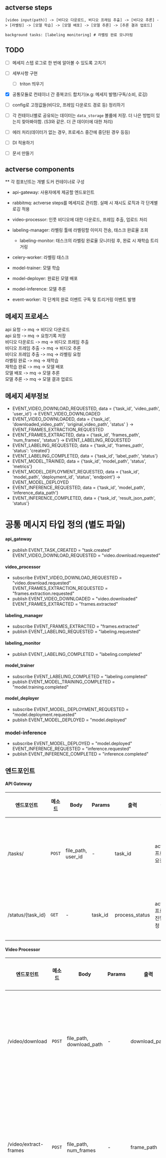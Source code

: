 
## actverse steps
```
[video input(path)] -> [비디오 다운로드, 비디오 프레임 추출] -> [비디오 추론] -> [라벨링] -> [모델 학습] -> [모델 배포] -> [모델 추론] -> [추론 결과 업로드] 

background tasks: [labeling monitoring] # 라벨링 완료 모니터링
```

## TODO
- [ ] 메세지 스텝 로그로 한 번에 알아볼 수 있도록 고치기
- [ ] 세부사항 구현
    - [ ] triton 띄우기
- [x] 공통모듈로 컨테이너 간 중복코드 합치기(e.g: 메세지 발행/구독/소비, 로깅)
- [ ] config로 고정값들(비디오, 프레임 다운로드 경로 등) 정리하기
- [ ] 각 컨테이너별로 공유되는 데이터는 `data_storage` 볼륨에 저장. 더 나은 방법이 있는지 찾아봐야함. (S3와 같은. 더 큰 데이터에 대한 처리)
- [ ] 에러 처리(데이터가 없는 경우, 프로세스 중간에 중단된 경우 등등)
- [ ] DI 적용하기
- [ ] 문서 만들기


## actverse components
** 각 컴포넌트는 개별 도커 컨테이너로 구성

- api-gateway: 사용자에게 제공할 엔드포인트

- rabbitmq: actverse steps를 메세지로 관리함. 실패 시 재시도 로직과 각 단계별 로깅 적용

- video-processor: 인풋 비디오에 대한 다운로드, 프레임 추출, 업로드 처리

- labeling-manager: 라벨링 툴에 라벨링할 이미지 전송, 태스크 완료율 조회
    - labeling-monitor: 태스크의 라벨링 완료율 모니터링 후, 완료 시 재학습 트리거링

- celery-worker: 라벨링 태스크 

- model-trainer: 모델 학습 

- model-deployer: 완료된 모델 배포

- model-inference: 모델 추론

- event-worker: 각 단계의 완료 이벤트 구독 및 트리거링 이벤트 발행


## 메세지 프로세스

api 요청 -> mq -> 비디오 다운로드  
api 요청 -> mq -> 요청기록 저장  
비디오 다운로드 -> mq -> 비디오 프레임 추출  
비디오 프레임 추출 -> mq -> 비디오 추론  
비디오 프레임 추출 -> mq -> 라벨링 요청  
라벨링 완료 -> mq -> 재학습  
재학습 완료 -> mq -> 모델 배포  
모델 배포 -> mq -> 모델 추론  
모델 추론 -> mq -> 모델 결과 업로드  

## 메세지 세부정보

- EVENT_VIDEO_DOWNLOAD_REQUESTED, data = {'task_id', 'video_path', 'user_id'} -> EVENT_VIDEO_DOWNLOADED  
- EVENT_VIDEO_DOWNLOADED, data = {'task_id', 'downloaded_video_path', 'original_video_path', 'status' } -> EVENT_FRAMES_EXTRACTION_REQUESTED
- EVENT_FRAMES_EXTRACTED, data = {'task_id', 'frames_path', 'num_frames', 'status'} -> EVENT_LABELING_REQUESTED
- EVENT_LABELING_REQUESTED, data = {'task_id', 'frames_path', 'status': 'created'}
- EVENT_LABELING_COMPLETED, data = {'task_id', 'label_path', 'status'}
- EVENT_MODEL_TRAINED, data = {'task_id', 'model_path', 'status', 'metrics'}
- EVENT_MODEL_DEPLOYMENT_REQUESTED, data = {'task_id', 'model_path', 'deployment_id', 'status', 'endpoint'} -> EVENT_MODEL_DEPLOYED
- EVENT_INFERENCE_REQUESTED, data = {'task_id', 'model_path', 'inference_data_path'}
- EVENT_INFERENCE_COMPLETED, data = {'task_id', 'result_json_path', 'status'}


# 공통 메시지 타입 정의 (별도 파일)
#### api_gateway
- publish
EVENT_TASK_CREATED = "task.created"  
EVENT_VIDEO_DOWNLOAD_REQUESTED = "video.download.requested"  

#### video_processor
- subscribe 
EVENT_VIDEO_DOWNLOAD_REQUESTED = "video.download.requested"  
EVENT_FRAMES_EXTRACTION_REQUESTED = "frames.extraction.requested"  
- publish
EVENT_VIDEO_DOWNLOADED = "video.downloaded"
EVENT_FRAMES_EXTRACTED = "frames.extracted"

#### labeling_manager
- subscribe
EVENT_FRAMES_EXTRACTED = "frames.extracted"
- publish
EVENT_LABELING_REQUESTED = "labeling.requested"

#### labeling_monitor
- publish
EVENT_LABELING_COMPLETED = "labeling.completed"

#### model_trainer
- subscribe
EVENT_LABELING_COMPLETED = "labeling.completed"
- publish
EVENT_MODEL_TRAINING_COMPLETED = "model.training.completed"

#### model_deployer
- subscribe
EVENT_MODEL_DEPLOYMENT_REQUESTED = "model.deployment.requested"
- publish
EVENT_MODEL_DEPLOYED = "model.deployed"

### model-inference
- subscribe
EVENT_MODEL_DEPLOYED = "model.deployed"
EVENT_INFERENCE_REQUESTED = "inference.requested"
- publish
EVENT_INFERENCE_COMPLETED = "inference.completed"

## 엔드포인트
#### API Gateway
| 엔드포인트 | 메소드 | Body | Params | 출력 | 설명 | 발생 가능한 에러 |
|------------|--------|------|--------|------|------|----------------|
| /tasks/ | `POST` | file_path, user_id | - | task_id | actverse 프로세스 요청 | 400: 잘못된 요청 데이터<br>401: 인증 실패<br>500: 서버 오류 |
| /status/{task_id} | `GET` | - | task_id | process_status | actverse 프로세스 진행율 요청 | 404: task_id 찾을 수 없음<br>500: 서버 오류 |

#### Video Processor
| 엔드포인트 | 메소드 | Body | Params | 출력 | 설명 | 발생 가능한 에러 |
|------------|--------|------|--------|------|------|----------------|
| /video/download | `POST` | file_path, download_path | - | download_path | 비디오 다운로드 | 400: 잘못된 파일 경로<br>404: 파일 찾을 수 없음<br>500: 다운로드 실패 |
| /video/extract-frames | `POST` | file_path, num_frames | - | frame_path | 비디오 프레임 추출 | 400: 잘못된 요청 데이터<br>404: 파일 찾을 수 없음<br>500: 프레임 추출 실패 |
| /video/upload | `POST` | file_path, upload_path | - | - | 404: 파일 찾을 수 없음<br>500: 업로드 실패 |

#### Labeling Manager
| 엔드포인트 | 메소드 | Body | Params | 출력 | 설명 | 발생 가능한 에러 |
|------------|--------|------|--------|------|------|----------------|
| /labeling | `POST` | folder_path, task_id, user_id | - | - | 라벨링 요청 | 400: 잘못된 폴더 경로<br>404: 폴더 찾을 수 없음<br>500: 라벨링 작업 실패 |
| /labeling/{task_id} | `GET` | - | task_id | - | 라벨링 태스크 상태 요청 | 404: task_id 찾을 수 없음<br>500: 서버 오류 |

#### Model Trainer
| 엔드포인트 | 메소드 | Body | Params | 출력 | 설명 | 발생 가능한 에러 |
|------------|--------|------|--------|------|------|----------------|
| /training | `POST` | data_path, mode_train_info | - | - | 모델 학습 요청 | 400: 잘못된 데이터 경로<br>422: 잘못된 학습 설정<br>500: 학습 실패 |
| /training/{task_id} | `GET` | - | task_id | current_epoch | 모델 학습 태스크 상태 요청 | 404: task_id 찾을 수 없음<br>500: 서버 오류 |

#### Model Deployer
| 엔드포인트 | 메소드 | Body | Params | 출력 | 설명 | 발생 가능한 에러 |
|------------|--------|------|--------|------|------|----------------|
| /deployments | `POST` | task_id, model_path | - | - | 모델 배포 요청 | 400: 잘못된 모델 경로<br>404: 모델 찾을 수 없음<br>500: 배포 실패 |

#### Model Inference
| 엔드포인트 | 메소드 | Body | Params | 출력 | 설명 | 발생 가능한 에러 |
|------------|--------|------|--------|------|------|----------------|
| /models | `GET` | - | - | - | 배포 모델 리스트 조회 | 500: 서버 오류 |
| /models/{task_id}/inference | POST | data_path, confidence, iou, batch_size, frame_skip, max_frames | - | results | 모델 추론 요청 | 400: 잘못된 데이터 경로<br>404: 모델 찾을 수 없음<br>422: 잘못된 추론 파라미터<br>500: 추론 실패 |

#### logging
#### Notification



## 물리적 분리
- api gateway, /video/download, /video/upload, /labeling, /labeling/{task_id}, /training/{task_id} (라우터로 구분)
- /video/extract-frames  
- model trainer  
- model deployer  
- model inference  
- labeling monitor(celery beat)
- labeling worker


## 라벨링 상태
IN_PROGRESS
COMPLETED